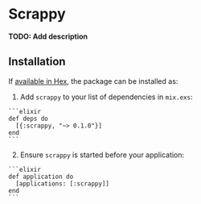 # Scrappy

**TODO: Add description**

## Installation

If [available in Hex](https://hex.pm/docs/publish), the package can be installed as:

  1. Add `scrappy` to your list of dependencies in `mix.exs`:

    ```elixir
    def deps do
      [{:scrappy, "~> 0.1.0"}]
    end
    ```

  2. Ensure `scrappy` is started before your application:

    ```elixir
    def application do
      [applications: [:scrappy]]
    end
    ```

